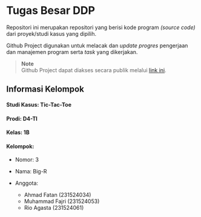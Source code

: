# Tugas Besar DDP

Repositori ini merupakan repositori yang berisi kode program _(source code)_ dari proyek/studi kasus yang dipilih.

Github Project digunakan untuk melacak dan _update progres_ pengerjaan dan manajemen program serta _task_ yang dikerjakan.

> **Note** </br>
> Github Project dapat diakses secara publik melalui [link ini](https://github.com/users/muhammadfajri-tif/projects/3).

## Informasi Kelompok

#### Studi Kasus: Tic-Tac-Toe

#### Prodi: D4-TI

#### Kelas: 1B

#### Kelompok:

- Nomor: 3
- Nama: Big-R
- Anggota:

  - Ahmad Fatan (231524034)
  - Muhammad Fajri (231524053)
  - Rio Agasta (231524061)
